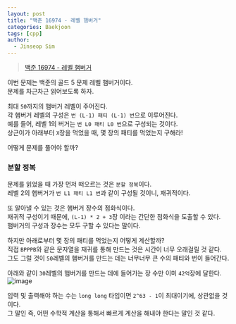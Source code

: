```yaml
---
layout: post
title: "백준 16974 - 레벨 햄버거"
categories: Baekjoon
tags: [cpp]
author:
  - Jinseop Sim
---
```

> [백준 16974 - 레벨 햄버거](https://www.acmicpc.net/problem/16974)

이번 문제는 백준의 골드 5 문제 레벨 햄버거이다.  
문제를 차근차근 읽어보도록 하자.  

최대 ```50```까지의 햄버거 레벨이 주어진다.  
각 햄버거 레벨의 구성은 ```번 (L-1) 패티 (L-1) 번```으로 이루어진다.  
예를 들어, 레벨 1의 버거는 ```번 L0 패티 L0 번```으로 구성되는 것이다.  
상근이가 아래부터 ```X```장을 먹었을 때, 몇 장의 패티를 먹었는지 구해라!  

어떻게 문제를 풀어야 할까?  

### 분할 정복
문제를 읽었을 때 가장 먼저 떠오르는 것은 ```분할 정복```이다.  
레벨 2의 햄버거가 ```번 L1 패티 L1 번```과 같이 구성될 것이니, 재귀적이다.  

또 알아낼 수 있는 것은 햄버거 장수의 점화식이다.  
재귀적 구성이기 때문에, ```(L-1) * 2 + 3```장 이라는 간단한 점화식을 도출할 수 있다.  
햄버거의 구성과 장수는 모두 구할 수 있다는 말이다.  

하지만 아래로부터 몇 장의 패티를 먹었는지 어떻게 계산할까?  
직접 ```BPPPB```와 같은 문자열을 재귀를 통해 만드는 것은 시간이 너무 오래걸릴 것 같다.  
그도 그럴 것이 ```50```레벨의 햄버거를 만드는 데는 너무너무 큰 수의 패티와 번이 들어간다.  

아래와 같이 ```30```레벨의 햄버거를 만드는 데에 들어가는 장 수만 이미 ```42억```장에 달한다.  
![image](https://github.com/Jinseop-Sim/Jinseop-Sim.github.io/assets/71700079/0adf7dd1-7579-4e08-8369-f5bfee40b632)  

입력 및 출력해야 하는 수는 ```long long``` 타입이면 ```2^63 - 1```이 최대이기에, 상관없을 것이다.  
그 말인 즉, 어떤 수학적 계산을 통해서 빠르게 계산을 해내야 한다는 말인 것 같다.  

